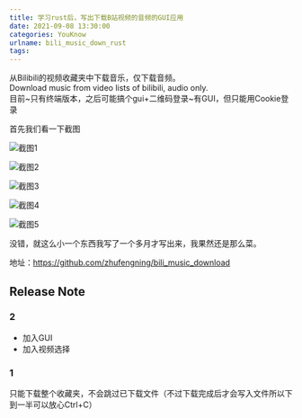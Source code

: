 ```yaml
---
title: 学习rust后，写出下载B站视频的音频的GUI应用
date: 2021-09-08 13:30:00
categories: YouKnow
urlname: bili_music_down_rust
tags:
---
```


从Bilibili的视频收藏夹中下载音乐，仅下载音频。  
Download music from video lists of bilibili, audio only.  
目前~只有终端版本，之后可能搞个gui+二维码登录~有GUI，但只能用Cookie登录  

首先我们看一下截图 

![截图1](https://pic.yupoo.com/zhufn/68b19aa5/086be60c.png)

![截图2](http://pic.yupoo.com/zhufn/a6ab6edd/127a029f.png)

![截图3](http://pic.yupoo.com/zhufn/a7cc05d5/3405b239.png)

![截图4](http://pic.yupoo.com/zhufn/62f7e71a/f46f3ef8.png)

![截图5](http://pic.yupoo.com/zhufn/d680b364/20cdf1e1.png)

没错，就这么小一个东西我写了一个多月才写出来，我果然还是那么菜。  

地址：<https://github.com/zhufengning/bili_music_download>

## Release Note  

### 2   

+ 加入GUI  
+ 加入视频选择  

### 1  

只能下载整个收藏夹，不会跳过已下载文件（不过下载完成后才会写入文件所以下到一半可以放心Ctrl+C）